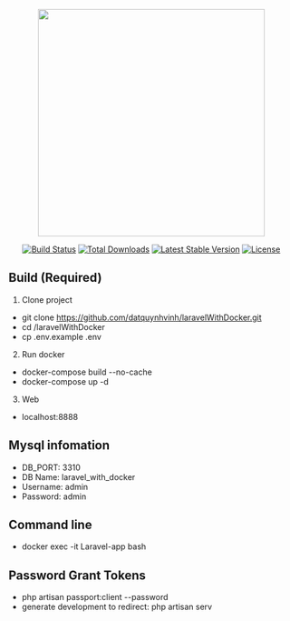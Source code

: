 <p align="center"><a href="https://laravel.com" target="_blank"><img src="https://raw.githubusercontent.com/laravel/art/master/logo-lockup/5%20SVG/2%20CMYK/1%20Full%20Color/laravel-logolockup-cmyk-red.svg" width="400"></a></p>

<p align="center">
<a href="https://travis-ci.org/laravel/framework"><img src="https://travis-ci.org/laravel/framework.svg" alt="Build Status"></a>
<a href="https://packagist.org/packages/laravel/framework"><img src="https://img.shields.io/packagist/dt/laravel/framework" alt="Total Downloads"></a>
<a href="https://packagist.org/packages/laravel/framework"><img src="https://img.shields.io/packagist/v/laravel/framework" alt="Latest Stable Version"></a>
<a href="https://packagist.org/packages/laravel/framework"><img src="https://img.shields.io/packagist/l/laravel/framework" alt="License"></a>
</p>

## Build (Required)
1. Clone project
- git clone https://github.com/datquynhvinh/laravelWithDocker.git
- cd /laravelWithDocker
- cp .env.example .env

2. Run docker
- docker-compose build --no-cache
- docker-compose up -d

3. Web
- localhost:8888

## Mysql infomation
- DB_PORT: 3310
- DB Name: laravel_with_docker
- Username: admin
- Password: admin

## Command line
- docker exec -it Laravel-app bash

## Password Grant Tokens
- php artisan passport:client --password
- generate development to redirect: php artisan serv


